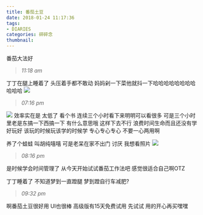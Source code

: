 ```yaml
---
title: 番茄土豆
date: 2018-01-24 11:17:36
tags:
- DIARIES
categories: 碎碎念
thumbnail:
---
```

番茄大法好
<!--more-->

>*11:18 am*

丁丁在腿上睡着了
头压着手都不敢动
妈妈剁一下菜他就抖一下哈哈哈哈哈哈哈哈哈哈哈
![](https://ws1.sinaimg.cn/large/0068SXX6ly1fnrjg3lg72j30ap09xjrv.jpg)

>*07:16 pm*

![](https://ws1.sinaimg.cn/large/0068SXX6ly1fnrx0pyk97g300j00j0qb.jpg)
效率实在是
太低了
看个书
连续三个小时看下来明明可以看很多
可是三个小时里老是东搞一下西搞一下
有什么意思哦
这样下去不行 浪费时间生命而且还没有学好玩好
该玩的时候玩该学的时候学
专心专心专心
不要一心两用啊


养了个蛙蛙
叫胡纯嘻嘻
可是老呆在家不出门
讨厌
我想看照片
![](https://ws1.sinaimg.cn/large/0068SXX6ly1fnrx59us4kg300j00j0ph.jpg)

>*08:16 pm*

是时候学会时间管理了
从今天开始试试番茄工作法吧
感觉很适合自己啊OTZ

丁丁睡着了
不知道梦到一直蹬腿
梦到蹬自行车减肥?

>*09:32 pm*

啊番茄土豆很好用
UI也很棒
高级版有15天免费试用
先试试
用的开心再买嘿嘿
